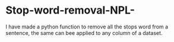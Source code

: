 # Stop-word-removal-NPL-
I have made a python function to remove all the stops word from a sentence, the same can bee applied to any column of a dataset.
